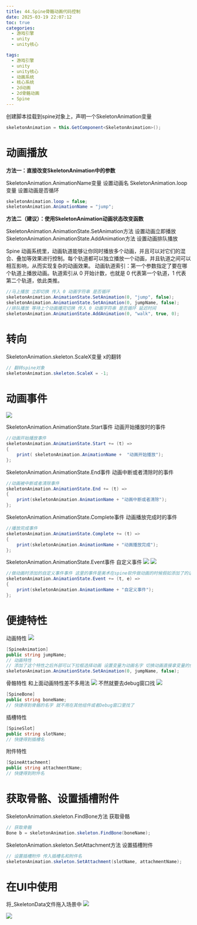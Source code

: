 ```yaml
---
title: 44.Spine骨骼动画代码控制
date: 2025-03-19 22:07:12
toc: true
categories:
  - 游戏引擎
  - unity
  - unity核心

tags:
  - 游戏引擎
  - unity
  - unity核心
  - 动画系统
  - 核心系统
  - 2d动画
  - 2d骨骼动画
  - Spine
---
```


创建脚本挂载到spine对象上，声明一个SkeletonAnimation变量
```cs
skeletonAnimation = this.GetComponent<SkeletonAnimation>();
```

# 动画播放
**方法一：直接改变SkeletonAnimation中的参数**

SkeletonAnimation.AnimationName变量 设置动画名
SkeletonAnimation.loop变量 设置动画是否循环
```cs
skeletonAnimation.loop = false;
skeletonAnimation.AnimationName = "jump";
```

**方法二（建议）：使用SkeletonAnimation动画状态改变函数**

SkeletonAnimation.AnimationState.SetAnimation方法 设置动画立即播放
SkeletonAnimation.AnimationState.AddAnimation方法 设置动画排队播放

Spine 动画系统里，动画轨道能够让你同时播放多个动画，并且可以对它们的混合、叠加等效果进行控制。每个轨道都可以独立播放一个动画，并且轨道之间可以相互影响，从而实现复杂的动画效果。
动画轨道索引：第一个参数指定了要在哪个轨道上播放动画。轨道索引从 0 开始计数，也就是 0 代表第一个轨道，1 代表第二个轨道，依此类推。

```cs
//马上播放 立即切换 传入 0 动画字符串 是否循环 
skeletonAnimation.AnimationState.SetAnimation(0, "jump", false);
skeletonAnimation.AnimationState.SetAnimation(0, jumpName, false);
//排队播放 等待上个动画播完切换 传入 0 动画字符串 是否循环 延迟时间
skeletonAnimation.AnimationState.AddAnimation(0, "walk", true, 0);
```


# 转向
SkeletonAnimation.skeleton.ScaleX变量 x的翻转
```cs
// 翻转spine对象
skeletonAnimation.skeleton.ScaleX = -1;
```


# 动画事件
![](44.Spine骨骼动画代码控制/file-20250319222310468.png)

SkeletonAnimation.AnimationState.Start事件 动画开始播放时的事件
```cs
//动画开始播放事件
skeletonAnimation.AnimationState.Start += (t) =>
{
    print( skeletonAnimation.AnimationName +  "动画开始播放");
};
```


SkeletonAnimation.AnimationState.End事件 动画中断或者清除时的事件
```cs
//动画被中断或者清除事件
skeletonAnimation.AnimationState.End += (t) =>
{
    print(skeletonAnimation.AnimationName + "动画中断或者清除");
};
```


SkeletonAnimation.AnimationState.Complete事件 动画播放完成时的事件
```cs
//播放完成事件
skeletonAnimation.AnimationState.Complete += (t) =>
{
    print(skeletonAnimation.AnimationName + "动画播放完成");
};
```


SkeletonAnimation.AnimationState.Event事件 自定义事件
![](44.Spine骨骼动画代码控制/file-20250319222402302.png)
![](44.Spine骨骼动画代码控制/file-20250319222430730.png)
```cs
//做动画时添加的自定义事件事件 这里的事件是美术在spine软件做动画的时候假如添加了的话才会调用的
skeletonAnimation.AnimationState.Event += (t, e) =>
{
    print(skeletonAnimation.AnimationName + "自定义事件");
};

```


# 便捷特性
动画特性
![](44.Spine骨骼动画代码控制/file-20250319222843993.png)

```cs
[SpineAnimation]
public string jumpName;
// 动画特性
// 添加了这个特性之后外部可以下拉框选择动画 设置变量为动画名字 切换动画直接拿变量的值就行 就不用自己看动画什么名字了
skeletonAnimation.AnimationState.SetAnimation(0, jumpName, false);
```


骨骼特性
和上面动画特性差不多用法
![](44.Spine骨骼动画代码控制/file-20250319223055348.png)
不然就要去debug窗口找
![](44.Spine骨骼动画代码控制/file-20250319223115223.png)
```cs
[SpineBone]
public string boneName;
// 快捷得到骨骼的名字 就不用在其他组件或者Debug窗口里找了
```


插槽特性
```cs
[SpineSlot]
public string slotName;
// 快捷得到插槽名
```

附件特性
```cs
[SpineAttachment]
public string attachmentName;
// 快捷得到附件名
```


# 获取骨骼、设置插槽附件

SkeletonAnimation.skeleton.FindBone方法 获取骨骼
```cs
// 获取骨骼
Bone b = skeletonAnimation.skeleton.FindBone(boneName);
```


SkeletonAnimation.skeleton.SetAttachment方法 设置插槽附件
```cs
// 设置插槽附件 传入插槽名和附件名
skeletonAnimation.skeleton.SetAttachment(slotName, attachmentName);
```


# 在UI中使用
将_SkeletonData文件拖入场景中
![](44.Spine骨骼动画代码控制/file-20250319223635939.png)

![](44.Spine骨骼动画代码控制/file-20250319223740184.png)

